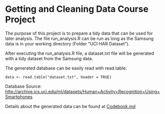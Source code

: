 # Getting and Cleaning Data Course Project

The purpose of this project is to prepare a tidy data that can be used for later analysis.
The file run_analysis.R can be run as long as the Samsung data is in your working directory (Folder "UCI HAR Dataset").

After executing the run_analysis.R file, a dataset.txt file will be generated with a tidy dataset from the Samsung data.

The generated database can be easily read with read.table:
```
data <- read.table("dataset.txt", header = TRUE)
```

Database Source:
http://archive.ics.uci.edu/ml/datasets/Human+Activity+Recognition+Using+Smartphones

Details about the generated data can be found at [Codebook.md](https://github.com/renatoaquino/Getting-and-Cleaning-Data/blob/master/Codebook.md)
